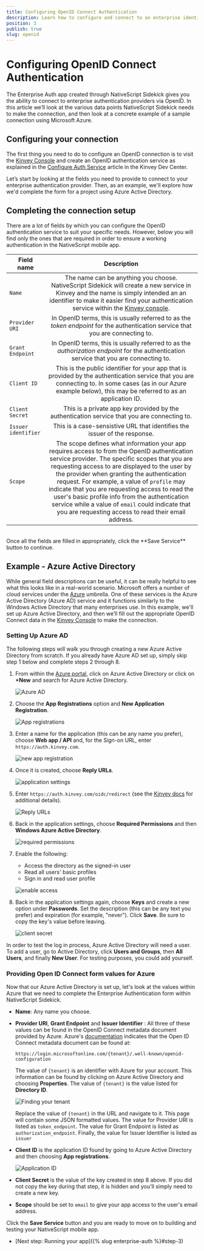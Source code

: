 ```yaml
---
title: Configuring OpenID Connect Authentication
description: Learn how to configure and connect to an enterprise identity provider using OpenID Connect.
position: 3
publish: true
slug: openid
---
```


# Configuring OpenID Connect Authentication

The Enterprise Auth app created through NativeScript Sidekick gives you the ability to connect to enterprise authentication providers via OpenID. In this article we’ll look at the various data points NativeScript Sidekick needs to make the connection, and then look at a concrete example of a sample connection using Microsoft Azure.

## Configuring your connection

The first thing you need to do to configure an OpenID connection is to visit the [Kinvey Console](https://console.kinvey.com) and create an OpenID authentication service as explained in the [Configure Auth Service](https://devcenter.kinvey.com/nativescript/guides/mobile-identity-connect#sso) article in the Kinvey Dev Center.

Let’s start by looking at the fields you need to provide to connect to your enterprise authentication provider. Then, as an example, we'll explore how we'd complete the form for a project using Azure Active Directory.

## Completing the connection setup

There are a lot of fields by which you can configure the OpenID authentication service to suit your specific needs. However, below you will find only the ones that are required in order to ensure a working authentication in the NativeScript mobile app.

<table>
	<thead>
		<tr>
			<th style="width: 20%">Field name</th>
			<th align="center">Description</th>
		</tr>
	</thead>
	<tbody>
		<tr>
			<td><code>Name</code></td>
			<td align="center">The name can be anything you choose. NativeScript Sidekick will create a new service in Kinvey and the name is simply intended an an identifier to make it easier find your authentication service within the <a href="https://console.kinvey.com/">Kinvey console</a>.</td>
		</tr>
		<tr>
			<td><code>Provider URI</code></td>
			<td align="center">In OpenID terms, this is usually referred to as the <em>token endpoint</em> for the authentication service that you are connecting to.</td>
		</tr>
		<tr>
			<td><code>Grant Endpoint</code></td>
			<td align="center">In OpenID terms, this is usually referred to as the <em>authorization endpoint</em> for the authentication service that you are connecting to.</td>
		</tr>
		<tr>
			<td><code>Client ID</code></td>
			<td align="center">This is the public identifier for your app that is provided by the authentication service that you are connecting to. In some cases (as in our Azure example below), this may be referred to as an application ID.</td>
		</tr>
		<tr>
			<td><code>Client Secret</code></td>
			<td align="center">This is a private app key provided by the authentication service that you are connecting to.</td>
		</tr>
		<tr>
			<td><code>Issuer identifier</code></td>
			<td align="center">This is a case-sensistive URL that identifies the issuer of the response.</td>
		</tr>
		<tr>
			<td><code>Scope</code></td>
			<td align="center">The scope defines what information your app requires access to from the OpenID authentication service provider. The specific scopes that you are requesting access to are displayed to the user by the provider when granting the authentication request. For example, a value of <code>profile</code> may indicate that you are requesting access to read the user's basic profile info from the authentication service while a value of <code>email</code> could indicate that you are requesting access to read their email address.</td>
		</tr>
	</tbody>
</table>

<br/>
Once all the fields are filled in appropriately, click the **Save Service** button to continue.

## Example - Azure Active Directory

While general field descriptions can be useful, it can be really helpful to see what this looks like in a real-world scenario. Microsoft offers a number of cloud services under the [Azure](https://azure.microsoft.com/en-us/) umbrella. One of these services is the Azure Active Directory (Azure AD) service and it functions similarly to the Windows Active Directory that many enterprises use. In this example, we'll set up Azure Active Directory, and then we’ll fill out the appropriate OpenID Connect data in the [Kinvey Console](https://console.kinvey.com) to make the connection.

### Setting Up Azure AD

The following steps will walk you through creating a new Azure Active Directory from scratch. If you already have Azure AD set up, simply skip step 1 below and complete steps 2 through 8.

1. From within the [Azure portal](https://portal.azure.com), click on Azure Active Directory or click on **+New** and search for Azure Active Directory.

	![Azure AD](../../img/enterprise-auth/AzureAD.png)

2. Choose the **App Registrations** option and **New Application Registration**.
	
	![App registrations](../../img/enterprise-auth/new-app-registration.png)
	
3. Enter a name for the application (this can be any name you prefer), choose **Web app / API** and, for the Sign-on URL, enter `https://auth.kinvey.com`.

	![new app registration](../../img/enterprise-auth/create-application.png)

4. Once it is created, choose **Reply URLs**.

	![application settings](../../img/enterprise-auth/application-settings.png)

5. Enter `https://auth.kinvey.com/oidc/redirect` (see the [Kinvey docs](https://devcenter.kinvey.com/html5/guides/mobile-identity-connect#ConfiguringyourOpenIDConnectIdentityProvidertoacceptKinveyRequests) for additional details).

	![Reply URLs](../../img/enterprise-auth/reply-urls.png)

6. Back in the application settings, choose **Required Permissions** and then **Windows Azure Active Directory**.

	![required permissions](../../img/enterprise-auth/required-permissions.png)

7. Enable the following:

	* Access the directory as the signed-in user
	* Read all users' basic profiles
	* Sign in and read user profile

	![enable access](../../img/enterprise-auth/enable-access.png)

8. Back in the application settings again, choose **Keys** and create a new option under **Passwords**. Set the description (this can be any text you prefer) and expiration (for example, "never"). Click **Save**. Be sure to copy the key's value before leaving.

	![client secret](../../img/enterprise-auth/client-secret.png)

In order to test the log in process, Azure Active Directory will need a user. To add a user, go to Active Directory, click **Users and Groups**, then **All Users**, and finally **New User**. For testing purposes, you could add yourself.

### Providing Open ID Connect form values for Azure

Now that our Azure Active Directory is set up, let's look at the values within Azure that we need to complete the Enterprise Authentication form within NativeScript Sidekick.

* **Name**: Any name you choose.
* **Provider URI**, **Grant Endpoint** and **Issuer Identifier** : All three of these values can be found in the OpenID Connect metadata document provided by Azure. Azure's [documentation](https://docs.microsoft.com/en-us/azure/active-directory/develop/active-directory-protocols-openid-connect-code#openid-connect-metadata-document) indicates that the Open ID Connect metadata document can be found at:

  ```
  https://login.microsoftonline.com/{tenant}/.well-known/openid-configuration
  ```

  The value of `{tenant}` is an identifier with Azure for your account. This information can be found by clicking on Azure Active Directory and choosing **Properties**. The value of `{tenant}` is the value listed for **Directory ID**.

  ![Finding your tenant](../../img/enterprise-auth/tenant.png)

  Replace the value of `{tenant}` in the URL and navigate to it. This page will contain some JSON formatted values. The value for Provider URI is listed as `token_endpoint`. The value for Grant Endpoint is listed as `authorization_endpoint`. Finally, the value for Issuer Identifier is listed as `issuer`

* **Client ID** is the application ID found by going to Azure Active Directory and then choosing **App registrations**.

  ![Application ID](../../img/enterprise-auth/applicationID.png)

* **Client Secret** is the value of the key created in step 8 above. If you did not copy the key during that step, it is hidden and you'll simply need to create a new key.
* **Scope** should be set to `email` to give your app access to the user's email address.

Click the **Save Service** button and you are ready to move on to building and testing your NativeScript mobile app.

* [Next step: Running your app]({% slug enterprise-auth %}#step-3)
